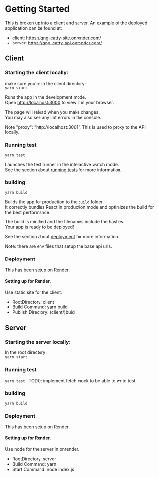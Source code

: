 # Getting Started
This is broken up into a client and server.
An example of the deployed application can be found at:
- client: https://qng-catty-site.onrender.com/
- server: https://qng-catty-api.onrender.com/

## Client
### Starting the client locally:
make sure you're in the client directory: <br/>
`yarn start`

Runs the app in the development mode.\
Open [http://localhost:3000](http://localhost:3000) to view it in your browser.

The page will reload when you make changes.\
You may also see any lint errors in the console.


Note "proxy": "http://localhost:3001",
This is used to proxy to the API locally.

### Running test
`yarn test `

Launches the test runner in the interactive watch mode.\
See the section about [running tests](https://facebook.github.io/create-react-app/docs/running-tests) for more information.

### building
`yarn build`

Builds the app for production to the `build` folder.\
It correctly bundles React in production mode and optimizes the build for the best performance.

The build is minified and the filenames include the hashes.\
Your app is ready to be deployed!

See the section about [deployment](https://facebook.github.io/create-react-app/docs/deployment) for more information.

Note: there are env files that setup the base api urls.

### Deployment
This has been setup on Render.
<br/>
#### Setting up for Render.
Use static site for the client.<br/>

- RootDirectory: client
- Build Command: yarn build
- Publish Directory: (client/)buid


## Server
### Starting the server locally:
In the root directory:<br/>
`yarn start`

### Running test
`yarn test `
TODO: implement fetch mock to be able to write test

### building
`yarn build`

### Deployment
This has been setup on Render.
<br/>
#### Setting up for Render.
Use node for the server in onrender.<br/>

- RootDirectory: server
- Build Command: yarn
- Start Command: node index.js

